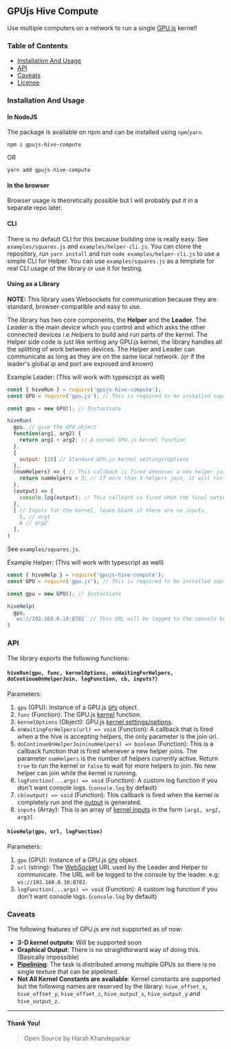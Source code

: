 ## GPUjs Hive Compute
Use multiple computers on a network to run a single [GPU.js](https://github.com/gpujs/gpu.js) kernel!

### Table of Contents
- [Installation And Usage](#installation-and-usage)
- [API](#api)
- [Caveats](#caveats)
- [License](LICENSE)

### Installation And Usage
#### In NodeJS
The package is available on npm and can be installed using `npm`/`yarn`.
```
npm i gpujs-hive-compute
```
OR
```
yarn add gpujs-hive-compute
```

#### In the browser
Browser usage is theoretically possible but I will probably put it in a separate repo later.

#### CLI
There is no default CLI for this because building one is really easy. See `examples/squares.js` and `examples/helper-cli.js`.
You can clone the repository, run `yarn install` and run `node examples/helper-cli.js` to use a simple CLI for Helper. You can use `examples/squares.js` as a template for real CLI usage of the library or use it for testing.

#### Using as a Library
**NOTE:** This library uses Websockets for communication because they are standard, browser-compatible and easy to use.

The library has two core components, the **Helper** and the **Leader**. The *Leader* is the main device which you control and which asks the other connected devices i.e *Helper*s to build and run parts of the kernel. The Helper side code is just like writing any GPU.js kernel, the library handles all the splitting of work between devices. The Helper and Leader can communicate as long as they are on the same local network. (or if the leader's global ip and port are exposed and known)

Example Leader: (This will work with typescript as well)
```js
const { hiveRun } = require('gpujs-hive-compute');
const GPU = require('gpu.js'); // This is required to be installed separately

const gpu = new GPU(); // Instantiate

hiveRun(
  gpu, // give the GPU object
  function(arg1, arg2) {
    return arg1 + arg2; // A normal GPU.js kernel function
  },
  {
    output: [20] // Standard GPU.js kernel settings/options
  },
  (numHelpers) => { // This callback is fired whenever a new helper joins. Return true
    return numHelpers > 3; // If more than 3 helpers join, it will run the kernel and during this time, no new helper can join.
  },
  (output) => {
    console.log(output); // This callback is fired when the final output is generated
  },
  [ // Inputs for the kernel, leave blank if there are no inputs.
    5, // arg1
    6 // arg2
  ],
)
```
See `examples/squares.js`.

Example Helper: (This will work with typescript as well)
```js
const { hiveHelp } = require('gpujs-hive-compute');
const GPU = require('gpu.js'); // This is required to be installed separately

const gpu = new GPU(); // Instantiate

hiveHelp(
  gpu,
  `ws://192.168.0.10:8782` // This URL will be logged to the console by the Leader and will differ from device to device.
)
```

### API
The library exports the following functions:

#### `hiveRun(gpu, func, kernelOptions, onWaitingForHelpers, doContinueOnHelperJoin, logFunction, cb, inputs?)`
Parameters:
1. `gpu` (GPU): Instance of a GPU.js [`GPU`](https://github.com/gpujs/gpu.js#gpu-settings) object.
2. `func` (Function): The GPU.js [kernel](https://github.com/gpujs/gpu.js#creating-and-running-functions) function.
3. `kernelOptions` (Object): GPU.js [kernel settings/options](https://github.com/gpujs/gpu.js#gpucreatekernel-settings).
4. `onWaitingForHelpers(url) => void` (Function): A callback that is fired when a the hive is accepting helpers, the only parameter is the join url.
5. `doContinueOnHelperJoin(numHelpers) => boolean` (Function): This is a callback function that is fired whenever a new helper joins. The parameter `numHelpers` is the number of helpers currently active. Return `true` to run the kernel or `false` to wait for more helpers to join. No new helper can join while the kernel is running.
6. `logFunction(...args) => void` (Function): A custom log function if you don't want console logs.  (`console.log` by default)
7. `cb(output) => void` (Function): This callback is fired when the kernel is completely run and the [output](https://github.com/gpujs/gpu.js#creating-and-running-functions) is generated.
8. `inputs` (Array): This is an array of [kernel inputs](https://github.com/gpujs/gpu.js#accepting-input) in the form `[arg1, arg2, arg3]`.

#### `hiveHelp(gpu, url, logFunction)`
Parameters:
1. `gpu` (GPU): Instance of a GPU.js [`GPU`](https://github.com/gpujs/gpu.js#gpu-settings) object.
2. `url` (string): The [WebSocket](https://developer.mozilla.org/en-US/docs/Web/API/WebSockets_API) URL used by the Leader and Helper to communicate. The URL will be logged to the console by the leader. e.g: `ws://192.168.0.10:8782`.
3. `logFunction(...args) => void` (Function): A custom log function if you don't want console logs.  (`console.log` by default)

### Caveats
The following features of GPU.js are not supported as of now:
- **3-D kernel outputs**: Will be supported soon
- **Graphical Output**: There is no straightforward way of doing this. (Basically impossible)
- [**Pipelining**](https://github.com/gpujs/gpu.js#pipelining): The task is distributed among multiple GPUs so there is no single texture that can be pipelined.
- **Not All Kernel Constants are available**: Kernel constants are supported but the following names are reserved by the library: `hive_offset_x`, `hive_offset_y`, `hive_offset_z`, `hive_output_x`, `hive_output_y` and `hive_output_z`.


****
#### Thank You!
> Open Source by Harsh Khandeparkar
